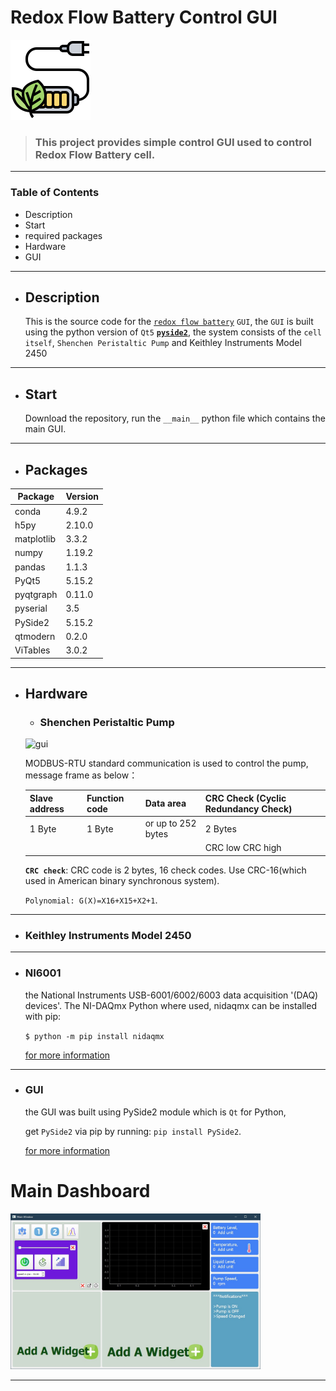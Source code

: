 # Redox Flow Battery Control GUI


![](https://github.com/Mohamed-Nser-Said/RFB_control_sys/blob/master/main_simple_ui/icons/manimage.png)

  > ### This project provides simple control GUI used to control Redox Flow Battery cell.

---

### Table of Contents
* Description
* Start
* required packages
* Hardware
* GUI


---
* ## Description 

   This is the source code for the [`redox flow battery`](https://en.wikipedia.org/wiki/Flow_battery) `GUI`,
  the `GUI` is built using the python version of `Qt5`  [**`pyside2`**](https://doc.qt.io/qtforpython/index.html), the system consists
   of the `cell itself`, `Shenchen Peristaltic Pump` and Keithley Instruments Model 2450
    
---
* ## Start
    Download the repository, run the `__main__` python file which contains the main GUI.
---
* ## Packages


Package                           | Version
----------------------------------| -------------------
conda                             | 4.9.2
h5py                              | 2.10.0
matplotlib                        | 3.3.2
numpy                             | 1.19.2
pandas                            | 1.1.3
PyQt5                             | 5.15.2
pyqtgraph                         | 0.11.0
pyserial                          | 3.5
PySide2                           | 5.15.2
qtmodern                          | 0.2.0
ViTables                          | 3.0.2

---
* ## Hardware
  * ### Shenchen Peristaltic Pump
  <img src="https://www.good-pump.com/uploadfile/load/images/2020/202004/20200407/15/20200407103434z1kzlgic.jpg" alt="gui" width="300"/>
  
  MODBUS-RTU standard communication is used to control the pump, message frame as below：
  
  |Slave address | Function code | Data area         | CRC Check (Cyclic Redundancy Check)   |
  |--------------|---------------|-------------------|---------------------------------------|
  |1 Byte        | 1 Byte        | or up to 252 bytes|     2 Bytes                           |
  |              |               |                   |  CRC low       CRC high               |
  
  **`CRC check`**: CRC code is 2 bytes, 16 check codes. Use CRC-16(which used in American binary
synchronous system).

    `Polynomial: G(X)=X16+X15+X2+1`.
---
  * ### Keithley Instruments Model 2450
        
  
---
  * ### NI6001
     the National Instruments USB-6001/6002/6003 data acquisition '(DAQ) devices'. The NI-DAQmx Python where used, nidaqmx can be installed with pip:
    
    `$ python -m pip install nidaqmx`
     
    [for more information](https://nidaqmx-python.readthedocs.io/en/latest/)

---

  * ### GUI
    the GUI was built using PySide2 module which is `Qt` for Python,
    
    get `PySide2` via pip by running:
    `pip install PySide2`.
    
    [for more information](https://wiki.qt.io/Qt_for_Python)
    
    
# **Main Dashboard** 
 <img src="https://github.com/Mohamed-Nser-Said/RFB_control_sys/blob/master/main_simple_ui/icons/pumpgui4.jpg" alt="gui" width="400"/>



  

    
    
    
    
 




---
   


